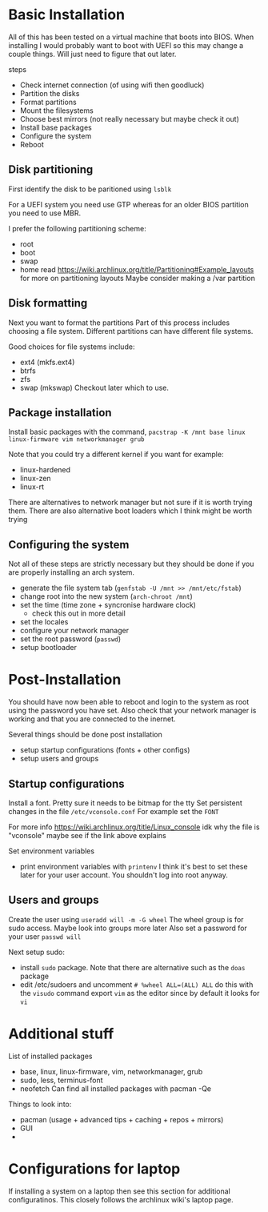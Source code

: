 # Basic Installation
All of this has been tested on a virtual machine that boots into BIOS. When installing I would probably want to boot with UEFI so this may change a couple things. Will just need to figure that out later.

steps
- Check internet connection (of using wifi then goodluck)
- Partition the disks
- Format partitions
- Mount the filesystems
- Choose best mirrors (not really necessary but maybe check it out)
- Install base packages
- Configure the system
- Reboot

## Disk partitioning
First identify the disk to be paritioned using `lsblk`

For a UEFI system you need use GTP whereas for an older BIOS partition you need to use MBR.

I prefer the following partitioning scheme:
- root
- boot
- swap
- home
read https://wiki.archlinux.org/title/Partitioning#Example_layouts for more on partitioning layouts
Maybe consider making a /var partition

## Disk formatting
Next you want to format the partitions
Part of this process includes choosing a file system. Different partitions can have different file systems.

Good choices for file systems include:
- ext4 (mkfs.ext4)
- btrfs
- zfs
- swap (mkswap)
Checkout later which to use.

## Package installation
Install basic packages with the command,
`pacstrap -K /mnt base linux linux-firmware vim networkmanager grub`

Note that you could try a different kernel if you want for example:
- linux-hardened
- linux-zen
- linux-rt

There are alternatives to network manager but not sure if it is worth trying them.
There are also alternative boot loaders which I think might be worth trying

## Configuring the system
Not all of these steps are strictly necessary but they should be done if you are properly installing an arch system.
- generate the file system tab (`genfstab -U /mnt >> /mnt/etc/fstab`)
- change root into the new system (`arch-chroot /mnt`)
- set the time (time zone + syncronise hardware clock)
    - check this out in more detail
- set the locales
- configure your network manager
- set the root password (`passwd`)
- setup bootloader

# Post-Installation
You should have now been able to reboot and login to the system as root using the password you have set. Also check that your network manager is working and that you are connected to the inernet.

Several things should be done post installation
- setup startup configurations (fonts + other configs)
- setup users and groups

## Startup configurations
Install a font. Pretty sure it needs to be bitmap for the tty
Set persistent changes in the file `/etc/vconsole.conf`
For example set the `FONT`

For more info https://wiki.archlinux.org/title/Linux_console
idk why the file is "vconsole" maybe see if the link above explains

Set environment variables
- print environment variables with `printenv`
I think it's best to set these later for your user account. You shouldn't log into root anyway.

## Users and groups
Create the user using `useradd will -m -G wheel`
The wheel group is for sudo access. Maybe look into groups more later
Also set a password for your user `passwd will`

Next setup sudo:
- install `sudo` package. Note that there are alternative such as the `doas` package
- edit /etc/sudoers and uncomment `# %wheel ALL=(ALL) ALL` do this with the `visudo` command
    export `vim` as the editor since by default it looks for `vi`
 
# Additional stuff
List of installed packages
- base, linux, linux-firmware, vim, networkmanager, grub
- sudo, less, terminus-font
- neofetch
Can find all installed packages with pacman -Qe

Things to look into:
- pacman (usage + advanced tips + caching + repos + mirrors)
- GUI
-

# Configurations for laptop
If installing a system on a laptop then see this section for additional configuratinos.
This closely follows the archlinux wiki's laptop page.


